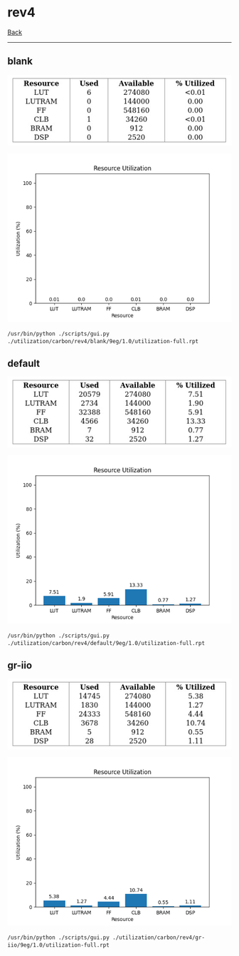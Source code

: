 # rev4

[Back](<../carbon.md>)

---

## blank

<p align="center">
	<img src="../../../../images/carbon/rev4/blank/9eg/1.0/table.jpg" />
</p>

<p align="center">
	<img src="../../../../images/carbon/rev4/blank/9eg/1.0/graph.png" />
</p>

`/usr/bin/python ./scripts/gui.py ./utilization/carbon/rev4/blank/9eg/1.0/utilization-full.rpt`

## default

<p align="center">
	<img src="../../../../images/carbon/rev4/default/9eg/1.0/table.jpg" />
</p>

<p align="center">
	<img src="../../../../images/carbon/rev4/default/9eg/1.0/graph.png" />
</p>

`/usr/bin/python ./scripts/gui.py ./utilization/carbon/rev4/default/9eg/1.0/utilization-full.rpt`

## gr-iio

<p align="center">
	<img src="../../../../images/carbon/rev4/gr-iio/9eg/1.0/table.jpg" />
</p>

<p align="center">
	<img src="../../../../images/carbon/rev4/gr-iio/9eg/1.0/graph.png" />
</p>

`/usr/bin/python ./scripts/gui.py ./utilization/carbon/rev4/gr-iio/9eg/1.0/utilization-full.rpt`

